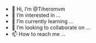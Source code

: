 - 👋 Hi, I’m @Tiheromvm
- 👀 I’m interested in ...
- 🌱 I’m currently learning ...
- 💞️ I’m looking to collaborate on ...
- 📫 How to reach me ...

<!---
Tiheromvm/Tiheromvm is a ✨ special ✨ repository because its `README.md` (this file) appears on your GitHub profile.
You can click the Preview link to take a look at your changes.
--->
